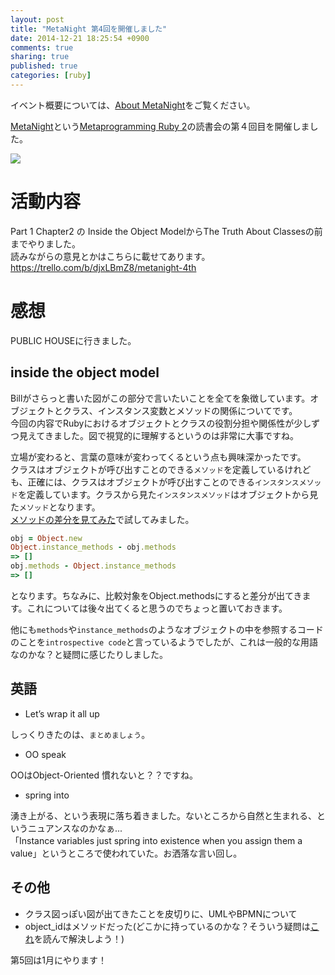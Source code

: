 ```yaml
---
layout: post
title: "MetaNight 第4回を開催しました"
date: 2014-12-21 18:25:54 +0900
comments: true
sharing: true
published: true
categories: [ruby]
---
```


イベント概要については、<a href="{{ root_url }}{% post_url 2014-11-02-about-meta-night %}">About MetaNight</a>をご覧ください。

[MetaNight](http://e-g-d.doorkeeper.jp/)という[Metaprogramming Ruby 2](http://www.amazon.co.jp/gp/product/B00N9I0RMQ/ref=as_li_ss_il?ie=UTF8&camp=247&creative=7399&creativeASIN=B00N9I0RMQ&linkCode=as2&tag=pochan0919-22)の読書会の第４回目を開催しました。

<a href="http://www.amazon.co.jp/gp/product/B00N9I0RMQ/ref=as_li_ss_il?ie=UTF8&camp=247&creative=7399&creativeASIN=B00N9I0RMQ&linkCode=as2&tag=pochan0919-22"><img border="0" src="http://ws-fe.amazon-adsystem.com/widgets/q?_encoding=UTF8&ASIN=B00N9I0RMQ&Format=_SL250_&ID=AsinImage&MarketPlace=JP&ServiceVersion=20070822&WS=1&tag=pochan0919-22" ></a><img src="http://ir-jp.amazon-adsystem.com/e/ir?t=pochan0919-22&l=as2&o=9&a=B00N9I0RMQ" width="1" height="1" border="0" alt="" style="border:none !important; margin:0px !important;" />

<!-- more -->

# 活動内容

Part 1 Chapter2 の Inside the Object ModelからThe Truth About Classesの前までやりました。  
読みながらの意見とかはこちらに載せてあります。  
https://trello.com/b/djxLBmZ8/metanight-4th

# 感想

PUBLIC HOUSEに行きました。

## inside the object model

Billがさらっと書いた図がこの部分で言いたいことを全てを象徴しています。オブジェクトとクラス、インスタンス変数とメソッドの関係についてです。  
今回の内容でRubyにおけるオブジェクトとクラスの役割分担や関係性が少しずつ見えてきました。図で視覚的に理解するというのは非常に大事ですね。  

立場が変わると、言葉の意味が変わってくるという点も興味深かったです。  
クラスはオブジェクトが呼び出すことのできる`メソッド`を定義しているけれども、正確には、クラスはオブジェクトが呼び出すことのできる`インスタンスメソッド`を定義しています。クラスから見た`インスタンスメソッド`はオブジェクトから見た`メソッド`となります。  
[メソッドの差分を見てみた](https://trello.com/c/5nrd8XoA/36--)で試してみました。

```rb
obj = Object.new
Object.instance_methods - obj.methods
=> []
obj.methods - Object.instance_methods
=> []
```

となります。ちなみに、比較対象をObject.methodsにすると差分が出てきます。これについては後々出てくると思うのでちょっと置いておきます。

他にも`methods`や`instance_methods`のようなオブジェクトの中を参照するコードのことを`introspective code`と言っているようでしたが、これは一般的な用語なのかな？と疑問に感じたりしました。


## 英語

* Let’s wrap it all up

しっくりきたのは、`まとめましょう`。

* OO speak

OOはObject-Oriented 慣れないと？？ですね。

* spring into

湧き上がる、という表現に落ち着きました。ないところから自然と生まれる、というニュアンスなのかなぁ...  
「Instance variables just spring into existence when you assign them a value」というところで使われていた。お洒落な言い回し。

## その他

* クラス図っぽい図が出てきたことを皮切りに、UMLやBPMNについて
* object_idはメソッドだった(どこかに持っているのかな？そういう疑問は[これ](http://www.amazon.co.jp/gp/product/4274050653/ref=as_li_ss_tl?ie=UTF8&camp=247&creative=7399&creativeASIN=4274050653&linkCode=as2&tag=pochan0919-22)を読んで解決しよう！)

第5回は1月にやります！

